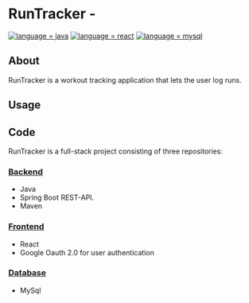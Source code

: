 # RunTracker - 

[![language = java](https://img.shields.io/badge/language-java-ff4b3b.svg)](#)
[![language = react](https://img.shields.io/badge/language-react-ffad3b.svg)](#)
[![language = mysql](https://img.shields.io/badge/language-mysql-ad3bff.svg)](#)


## About
RunTracker is a workout tracking application that lets the user log runs.

## Usage




## Code
RunTracker is a full-stack project consisting of three repositories:
### [Backend](https://github.com/HenricAndersson/RunTracker_Backend "Backend Repository")
  * Java
  * Spring Boot REST-API.
  * Maven 
  
### [Frontend](https://github.com/HenricAndersson/RunTracker_Frontend "Frontend Repository")
  * React
  * Google Oauth 2.0 for user authentication

### [Database](https://github.com/HenricAndersson/RunTracker_Database "Database Repository")
  * MySql
